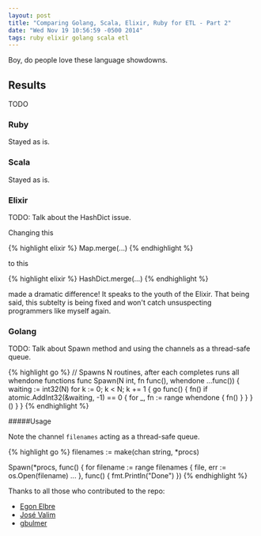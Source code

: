 ```yaml
---
layout: post
title: "Comparing Golang, Scala, Elixir, Ruby for ETL - Part 2"
date: "Wed Nov 19 10:56:59 -0500 2014"
tags: ruby elixir golang scala etl
---
```


Boy, do people love these language showdowns.

## Results
TODO

<!--more-->

### Ruby
Stayed as is.

### Scala
Stayed as is.

### Elixir
TODO: Talk about the HashDict issue.

Changing this

{% highlight elixir %}
Map.merge(...)
{% endhighlight %}

to this

{% highlight elixir %}
HashDict.merge(...)
{% endhighlight %}

made a dramatic difference! It speaks to the youth of the Elixir. That being said, this subtelty is being fixed
and won't catch unsuspecting programmers like myself again.

### Golang
TODO: Talk about Spawn method and using the channels as a thread-safe queue.

{% highlight go %}
// Spawns N routines, after each completes runs all whendone functions
func Spawn(N int, fn func(), whendone ...func()) {
  waiting := int32(N)
  for k := 0; k < N; k += 1 {
    go func() {
      fn()
      if atomic.AddInt32(&waiting, -1) == 0 {
        for _, fn := range whendone {
          fn()
        }
      }
    }()
  }
}
{% endhighlight %}

#####Usage

Note the channel `filenames` acting as a thread-safe queue.

{% highlight go %}
filenames := make(chan string, *procs)

Spawn(*procs, func() {
  for filename := range filenames {
    file, err := os.Open(filename)
    ...
}, func() { fmt.Println("Done") })
{% endhighlight %}

Thanks to all those who contributed to the repo:

- [Egon Elbre](https://github.com/egonelbre)
- [José Valim](https://github.com/josevalim)
- [gbulmer](https://github.com/gbulmer)

